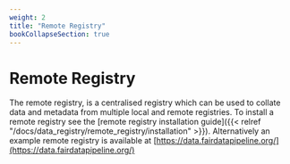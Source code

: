 ```yaml
---
weight: 2
title: "Remote Registry"
bookCollapseSection: true
---
```


# Remote Registry
The remote registry, is a centralised registry which can be used to collate data and metadata from multiple local and remote registries. To install a remote registry see the [remote registry installation guide]({{< relref "/docs/data_registry/remote_registry/installation" >}}). Alternatively an example remote registry is available at [https://data.fairdatapipeline.org/](https://data.fairdatapipeline.org/)